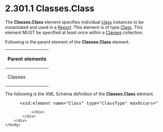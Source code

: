 <html dir="LTR" xmlns:mshelp="http://msdn.microsoft.com/mshelp" xmlns:ddue="http://ddue.schemas.microsoft.com/authoring/2003/5" xmlns:xlink="http://www.w3.org/1999/xlink" xmlns:tool="http://www.microsoft.com/tooltip">
    <head>
        <meta http-equiv="Content-Type" content="text/html; CHARSET=utf-8"></meta>
        <meta name="save" content="history"></meta>
        <title>2.301.1 Classes.Class</title>
        <xml>
            <mshelp:toctitle title="2.301.1 Classes.Class"></mshelp:toctitle>
            <mshelp:rltitle title="[MS-RDL]: Classes.Class"></mshelp:rltitle>
            <mshelp:keyword index="A" term="b81f4daf-e635-4d60-a914-4e8168dfecf0"></mshelp:keyword>
            <mshelp:attr name="DCSext.ContentType" value="open specification"></mshelp:attr>
            <mshelp:attr name="AssetID" value="b81f4daf-e635-4d60-a914-4e8168dfecf0"></mshelp:attr>
            <mshelp:attr name="TopicType" value="kbRef"></mshelp:attr>
            <mshelp:attr name="DCSext.Title" value="[MS-RDL]: Classes.Class" />
        </xml>
    </head>
    <body>
        <div id="header">
            <h1 class="heading">2.301.1 Classes.Class</h1>
        </div>
        <div id="mainSection">
            <div id="mainBody">
                <div id="allHistory" class="saveHistory"></div>
                <div id="sectionSection0" class="section" name="collapseableSection">
                    

<p>The <b>Classes.Class</b> element specifies individual <a href="b2482b3f-74ab-4ca8-a9e5-c07955011743.md#gt_18393bbe-0c06-42b7-890d-b94a9a40b6e0">class</a> instances to be
instantiated and used in a <a href="6bbaafec-020b-406c-b4e7-5e4318b616cb.md">Report</a>.
This element is of type <a href="00cfea25-47db-42cb-be6d-0ad1444d606c.md">Class</a>.
This element MUST be specified at least once within a <a href="14a8458c-e64b-44d1-b896-d1bad4f102ff.md">Classes</a> collection.</p>

<p>Following is the parent element of the <b>Classes.Class</b>
element.</p>

<table>
 <thead>
  <tr>
   <th>
   <p>Parent elements</p>
   </th>
  </tr>
 </thead>
 <tr>
  <td>
  <p>Classes</p>
  </td>
 </tr>
</table>

<p>The following is the XML Schema definition of the <b>Classes.Class</b>
element.</p>

<dl>
<dd>
<div><pre> &lt;xsd:element name=&quot;Class&quot; type=&quot;ClassType&quot; maxOccurs=&quot;unbounded&quot;&gt;
</pre></div>
</dd></dl>


                </div>
            </div>
        </div>
    </body>
</html>